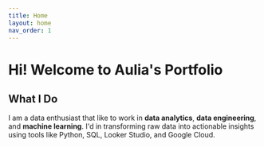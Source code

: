 ```yaml
---
title: Home
layout: home
nav_order: 1
---
```


# Hi! Welcome to Aulia's Portfolio

## What I Do  
I am a data enthusiast that like to work in **data analytics**, **data engineering**, and **machine learning**. I'd in transforming raw data into actionable insights using tools like Python, SQL, Looker Studio, and Google Cloud.
